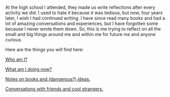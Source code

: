 At the high school I attended, they made us write reflections after every activity we did. I used to hate it because it was tedious, but now, four years later, I wish I had continued writing. I have since read many books and had a lot of amazing conversations and experiences, but I have forgotten some because I never wrote them down. So, this is me trying to reflect on all the small and big things around me and within me for future me and anyone curious. 



Here are the things you will find here: 

[Who am I?](/who)

[What am I doing now?](/now)

[Notes on books and (dangerous?) ideas.](/notes)


[Conversations with friends and cool strangers.](/experiences)
